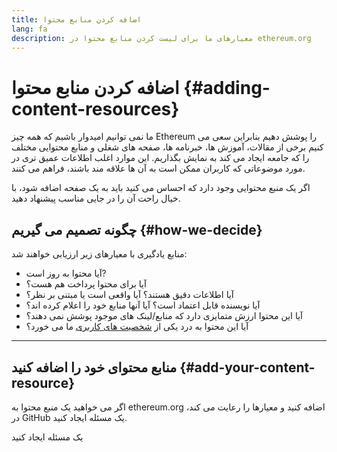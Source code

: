 ```yaml
---
title: اضافه کردن منابع محتوا
lang: fa
description: معیارهای ما برای لیست کردن منابع محتوا در ethereum.org
---
```


# اضافه کردن منابع محتوا {#adding-content-resources}

ما نمی توانیم امیدوار باشیم که همه چیز Ethereum را پوشش دهیم بنابراین سعی می کنیم برخی از مقالات، آموزش ها، خبرنامه ها، صفحه های شغلی و منابع محتوایی مختلف را که جامعه ایجاد می کند به نمایش بگذاریم. این موارد اغلب اطلاعات عمیق تری در مورد موضوعاتی که کاربران ممکن است به آن ها علاقه مند باشند، فراهم می کنند.

اگر یک منبع محتوایی وجود دارد که احساس می کنید باید به یک صفحه اضافه شود، با خیال راحت آن را در جایی مناسب پیشنهاد دهید.

## چگونه تصمیم می گیریم {#how-we-decide}

منابع یادگیری با معیارهای زیر ارزیابی خواهند شد:

- آیا محتوا به روز است?
- آیا برای محتوا پرداخت هم هست؟
- آیا اطلاعات دقیق هستند؟ آیا واقعی است یا مبتنی بر نظر؟
- آیا نویسنده قابل اعتماد است؟ آیا آنها منابع خود را اعلام کرده اند؟
- آیا این محتوا ارزش متمایزی دارد که منابع/لینک های موجود پوشش نمی دهند؟
- آیا این محتوا به درد یکی از [شخصیت های کاربری](https://www.notion.so/efdn/Ethereum-org-User-Persona-Memo-b44dc1e89152457a87ba872b0dfa366c) ما می خورد؟

---

## منابع محتوای خود را اضافه کنید {#add-your-content-resource}

اگر می خواهید یک منبع محتوا به ethereum.org اضافه کنید و معیارها را رعایت می کند، در GitHub یک مسئله ایجاد کنید.

<ButtonLink href="https://github.com/ethereum/ethereum-org-website/issues/new?assignees=&labels=Type%3A+Feature&template=feature_request.yaml&title=">
  یک مسئله ایجاد کنید
</ButtonLink>
